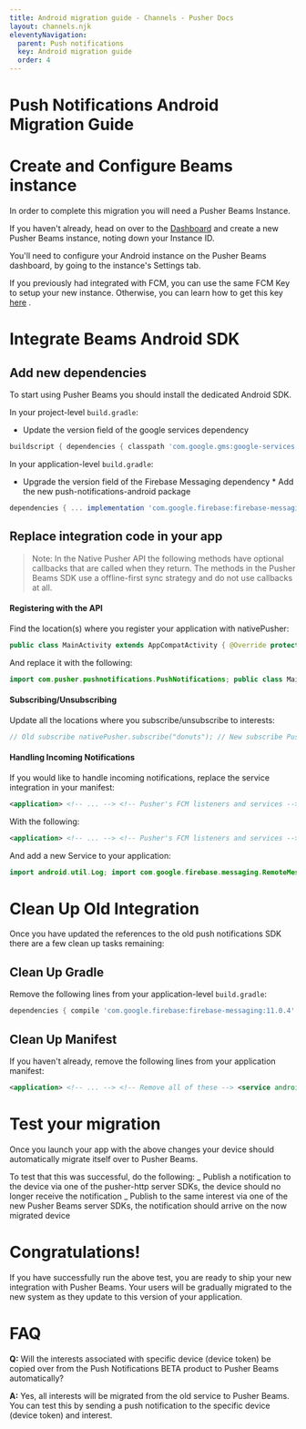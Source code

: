 ```yaml
---
title: Android migration guide - Channels - Pusher Docs
layout: channels.njk
eleventyNavigation:
  parent: Push notifications
  key: Android migration guide
  order: 4
---
```


# Push Notifications Android Migration Guide

# Create and Configure Beams instance

In order to complete this migration you will need a Pusher Beams Instance.

If you haven't already, head on over to the <a href="https://dashboard.pusher.com/beams" target="_blank">Dashboard</a> and create a new Pusher Beams instance, noting down your Instance ID.

You'll need to configure your Android instance on the Pusher Beams dashboard, by going to the instance's Settings tab.

If you previously had integrated with FCM, you can use the same FCM Key to setup your new instance. Otherwise, you can learn how to get this key [here](/docs/beams/getting-started/android/configure-fcm) .

# Integrate Beams Android SDK

## Add new dependencies

To start using Pusher Beams you should install the dedicated Android SDK.

In your project-level `build.gradle`:

- Update the version field of the google services dependency

```groovy
buildscript { dependencies { classpath 'com.google.gms:google-services:4.2.0' } }
```

In your application-level `build.gradle`:

- Upgrade the version field of the Firebase Messaging dependency \* Add the new push-notifications-android package

```groovy
dependencies { ... implementation 'com.google.firebase:firebase-messaging:20.2.3' implementation 'com.pusher:push-notifications-android:1.6.2' }
```

## Replace integration code in your app

> Note: In the Native Pusher API the following methods have optional callbacks that are called when they return. The methods in the Pusher Beams SDK use a offline-first sync strategy and do not use callbacks at all.

#### Registering with the API

Find the location(s) where you register your application with nativePusher:

```java
public class MainActivity extends AppCompatActivity { @Override protected void onCreate(Bundle savedInstanceState) { PusherAndroid pusher = new PusherAndroid("<pusher_api_key>"); PushNotificationRegistration nativePusher = pusher.nativePusher(); nativePusher.registerFCM(this); } // ... }
```

And replace it with the following:

```java
import com.pusher.pushnotifications.PushNotifications; public class MainActivity extends AppCompatActivity { @Override protected void onCreate(Bundle savedInstanceState) { PushNotifications.start(getApplicationContext(), "<beams_instance_id>"); } // ... }
```

#### Subscribing/Unsubscribing

Update all the locations where you subscribe/unsubscribe to interests:

```java
// Old subscribe nativePusher.subscribe("donuts"); // New subscribe PushNotifications.addDeviceInterest("donuts"); // Old unsubscribe nativePusher.unsubscribe("donuts"); // New unsubscribe PushNotifications.removeDeviceInterest("donuts");
```

#### Handling Incoming Notifications

If you would like to handle incoming notifications, replace the service integration in your manifest:

```xml
<application> <!-- ... --> <!-- Pusher's FCM listeners and services --> <service android:name="com.pusher.android.notifications.fcm.FCMMessagingService"> <intent-filter> <action android:name="com.google.firebase.MESSAGING_EVENT"/> </intent-filter> </service> <service android:name="com.pusher.android.notifications.fcm.FCMInstanceIDService"> <intent-filter> <action android:name="com.google.firebase.INSTANCE_ID_EVENT"/> </intent-filter> </service> <!-- ... --> </application>
```

With the following:

```xml
<application> <!-- ... --> <!-- Pusher's FCM listeners and services --> <service android:name=".NotificationsMessagingService"> <intent-filter android:priority="1"> <action android:name="com.google.firebase.MESSAGING_EVENT" /> </intent-filter> </service> <!-- ... --> </application>
```

And add a new Service to your application:

```java
import android.util.Log; import com.google.firebase.messaging.RemoteMessage; import com.pusher.pushnotifications.fcm.MessagingService; public class NotificationsMessagingService extends MessagingService { @Override public void onMessageReceived(RemoteMessage remoteMessage) { // Here you can put any logic you want to execute when the notification arrives. // In the old SDK your logic would have looked something like this: // nativePusher.setFCMListener(new FCMPushNotificationReceivedListener() { // @Override // public void onMessageReceived(RemoteMessage remoteMessage) { // // Your logic here... // } // }); } }
```

# Clean Up Old Integration

Once you have updated the references to the old push notifications SDK there are a few clean up tasks remaining:

## Clean Up Gradle

Remove the following lines from your application-level `build.gradle`:

```groovy
dependencies { compile 'com.google.firebase:firebase-messaging:11.0.4' // compile 'com.google.firebase:firebase-core:11.0.4' -- REMOVE THIS LINE // compile 'com.pusher:pusher-websocket-android:0.7.0' -- REMOVE THIS LINE } apply plugin: 'com.google.gms.google-services'
```

## Clean Up Manifest

If you haven't already, remove the following lines from your application manifest:

```xml
<application> <!-- ... --> <!-- Remove all of these --> <service android:name="com.pusher.android.notifications.fcm.FCMMessagingService"> <intent-filter> <action android:name="com.google.firebase.MESSAGING_EVENT"/> </intent-filter> </service> <service android:name="com.pusher.android.notifications.fcm.FCMInstanceIDService"> <intent-filter> <action android:name="com.google.firebase.INSTANCE_ID_EVENT"/> </intent-filter> </service> <!-- ... --> </application>
```

# Test your migration

Once you launch your app with the above changes your device should automatically migrate itself over to Pusher Beams.

To test that this was successful, do the following:
<List order> _ Publish a notification to the device via one of the pusher-http server SDKs, the device should no longer receive the notification _ Publish to the same interest via one of the new Pusher Beams server SDKs, the notification should arrive on the now migrated device

# Congratulations!

If you have successfully run the above test, you are ready to ship your new integration with Pusher Beams. Your users will be gradually migrated to the new system as they update to this version of your application.

# FAQ

**Q:** Will the interests associated with specific device (device token) be copied over from the Push Notifications BETA product to Pusher Beams automatically?

**A:** Yes, all interests will be migrated from the old service to Pusher Beams. You can test this by sending a push notification to the specific device (device token) and interest.
